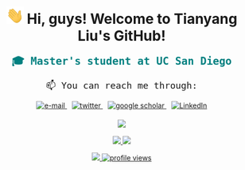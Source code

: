 <h1 align="center">
    <img src="assets/wave.gif" width="35px">
    Hi, guys! Welcome to Tianyang Liu's GitHub!
</h1>

<p align="center" style="font-family: monospace;">
    <span style="font-size: 1.5em; color: #008080;"><b>🎓 Master's student at UC San Diego</b></span>
    <br><br>
    <span style="font-size: 1.3em;">📫 You can reach me through:</span>
</p>

<p align="center">
    <a href="mailto:til040@ucsd.edu" style="margin-right: 10px;">
        <img src="https://img.shields.io/badge/Email-EA4335?style=for-the-badge&logo=gmail&logoColor=white" alt="e-mail">
    </a>
    <a href="https://twitter.com/LtyLeoii22" style="margin-right: 10px;">
        <img src="https://img.shields.io/badge/Twitter-1DA1F2?style=for-the-badge&logo=twitter&logoColor=white" alt="twitter">
    </a>
    <a href="https://scholar.google.com/citations?user=rJAeYdwAAAAJ&hl=en" style="margin-right: 10px;">
        <img src="https://img.shields.io/badge/Google_Scholar-4285F4?style=for-the-badge&logo=google&logoColor=white" alt="google scholar">
    </a>
    <a href="https://www.linkedin.com/in/tianyangliu-whu-ucsd/">
        <img src="https://img.shields.io/badge/LinkedIn-0A66C2?style=for-the-badge&logo=linkedin&logoColor=white" alt="LinkedIn">
    </a>
</p>

<p align="center" style="margin-top: 20px;">
    <a href="https://github.com/Leolty">
        <img src="http://github-profile-summary-cards.vercel.app/api/cards/profile-details?username=Leolty&theme=transparent" />
    </a>
</p>

<p align="center">
    <a href="https://github.com/Leolty">
        <img src="https://github-readme-streak-stats.herokuapp.com/?user=Leolty&hide_border=true&card_width=338&theme=transparent" />
    </a>
    <a href="https://github.com/Leolty">
        <img src="http://github-profile-summary-cards.vercel.app/api/cards/stats?username=Leolty&theme=transparent" />
    </a>
</p>

<p align="center">
    <a href="https://github.com/Leolty">
        <img src="https://github-readme-stats-two-rho-42.vercel.app/api/top-langs/?username=Leolty&count_private=true&langs_count=9&layout=compact&size_weight=1&count_weight=0&custom_title=Most%20Used%20Languages>
    </a>
</p>

<p align="center"> 
    <img src="https://komarev.com/ghpvc/?username=Leolty&color=blueviolet&style=flat-square" alt="profile views">
</p>